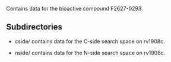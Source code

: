 Contains data for the bioactive compound F2627-0293.

## Subdirectories

- cside/ contains data for the C-side search space on rv1908c.

- nside/ contains data for the N-side search space on rv1908c.

